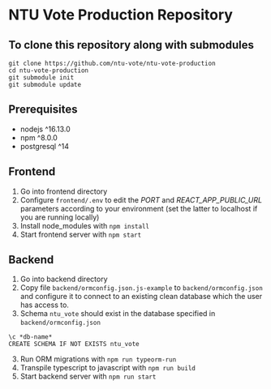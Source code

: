 # NTU Vote Production Repository

## To clone this repository along with submodules
```
git clone https://github.com/ntu-vote/ntu-vote-production
cd ntu-vote-production
git submodule init
git submodule update
```
## Prerequisites
+ nodejs ^16.13.0
+ npm ^8.0.0
+ postgresql ^14

## Frontend
1. Go into frontend directory
2. Configure `frontend/.env` to edit the *PORT* and *REACT_APP_PUBLIC_URL* parameters according to your environment (set the latter to localhost if you are running locally)
3. Install node_modules with `npm install`
4. Start frontend server with `npm start`

## Backend
1. Go into backend directory
1. Copy file `backend/ormconfig.json.js-example` to `backend/ormconfig.json` and configure it to connect to an existing clean database which the user has access to.
2. Schema `ntu_vote` should exist in the database specified in `backend/ormconfig.json`
```
\c *db-name*
CREATE SCHEMA IF NOT EXISTS ntu_vote
```
3. Run ORM migrations with `npm run typeorm-run`
4. Transpile typescript to javascript with `npm run build`
5. Start backend server with `npm run start`
